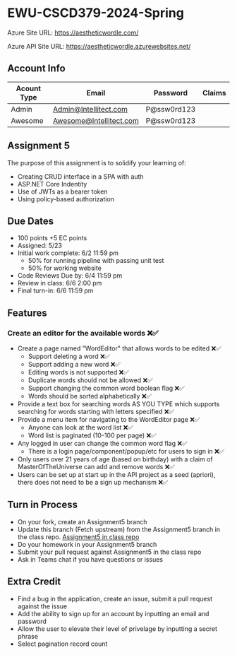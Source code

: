 # EWU-CSCD379-2024-Spring

Azure Site URL: https://aestheticwordle.com/

Azure API Site URL: https://aestheticwordle.azurewebsites.net/

## Account Info

| Acount Type | Email                   | Password    | Claims |
| ----------- | ----------------------- | ----------- | ------ |
| Admin       | Admin@Intellitect.com   | P@ssw0rd123 |
| Awesome     | Awesome@Intellitect.com | P@ssw0rd123 |

## Assignment 5

The purpose of this assignment is to solidify your learning of:

- Creating CRUD interface in a SPA with auth
- ASP.NET Core Indentity
- Use of JWTs as a bearer token
- Using policy-based authorization

## Due Dates

- 100 points +5 EC points
- Assigned: 5/23
- Initial work complete: 6/2 11:59 pm
  - 50% for running pipeline with passing unit test
  - 50% for working website
- Code Reviews Due by: 6/4 11:59 pm
- Review in class: 6/6 2:00 pm
- Final turn-in: 6/6 11:59 pm

## Features

### Create an editor for the available words ❌✅

- Create a page named "WordEditor" that allows words to be edited ❌✅
  - Support deleting a word ❌✅
  - Support adding a new word ❌✅
  - Editing words is not supported ❌✅
  - Duplicate words should not be allowed ❌✅
  - Support changing the common word boolean flag ❌✅
  - Words should be sorted alphabetically ❌✅
- Provide a text box for searching words AS YOU TYPE which supports searching for words starting with letters specified ❌✅
- Provide a menu item for navigating to the WordEditor page ❌✅
  - Anyone can look at the word list ❌✅
  - Word list is paginated (10-100 per page) ❌✅
- Any logged in user can change the common word flag ❌✅
  - There is a login page/component/popup/etc for users to sign in ❌✅
- Only users over 21 years of age (based on birthday) with a claim of MasterOfTheUniverse can add and remove words ❌✅
- Users can be set up at start up in the API project as a seed (apriori), there does not need to be a sign up mechanism ❌✅

## Turn in Process

- On your fork, create an Assignment5 branch
- Update this branch (Fetch upstream) from the Assignment5 branch in the class repo. [Assignment5 in class repo](https://github.com/IntelliTect-Samples/EWU-CSCD379-2022-Spring/tree/Assignment5)
- Do your homework in your Assignment5 branch
- Submit your pull request against Assignment5 in the class repo
- Ask in Teams chat if you have questions or issues

## Extra Credit

- Find a bug in the application, create an issue, submit a pull request against the issue
- Add the ability to sign up for an account by inputting an email and password
- Allow the user to elevate their level of privelage by inputting a secret phrase
- Select pagination record count
